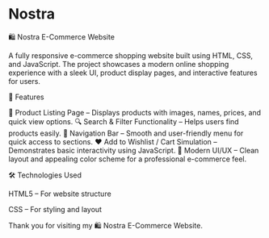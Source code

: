 # Nostra

🛍️ Nostra E-Commerce Website

A fully responsive e-commerce shopping website built using HTML, CSS, and JavaScript. The project showcases a modern online shopping experience with a sleek UI, product display pages, and interactive features for users.

🚀 Features

🛒 Product Listing Page – Displays products with images, names, prices, and quick view options.
🔍 Search & Filter Functionality – Helps users find products easily.
🧭 Navigation Bar – Smooth and user-friendly menu for quick access to sections.
❤️ Add to Wishlist / Cart Simulation – Demonstrates basic interactivity using JavaScript.
🎨 Modern UI/UX – Clean layout and appealing color scheme for a professional e-commerce feel.

🛠️ Technologies Used

HTML5 – For website structure

CSS – For styling and layout

Thank you for visiting my 🛍️ Nostra E-Commerce Website.



